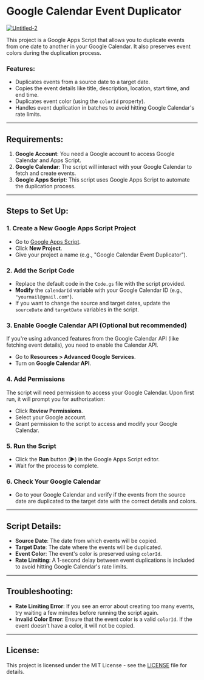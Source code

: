 # Google Calendar Event Duplicator

[![Untitled-2](https://github.com/user-attachments/assets/2afbffb0-3344-4071-a9d5-54c19abe3829)](https://script.google.com/d/1ERy0f-0b8beg3wLafS_EGW8npuik-NCVk5X0m93Py8qQMFCWhN2P1XSD/edit?usp=sharing)

This project is a Google Apps Script that allows you to duplicate events from one date to another in your Google Calendar. It also preserves event colors during the duplication process.

### Features:
- Duplicates events from a source date to a target date.
- Copies the event details like title, description, location, start time, and end time.
- Duplicates event color (using the `colorId` property).
- Handles event duplication in batches to avoid hitting Google Calendar's rate limits.

---

## Requirements:

1. **Google Account**: You need a Google account to access Google Calendar and Apps Script.
2. **Google Calendar**: The script will interact with your Google Calendar to fetch and create events.
3. **Google Apps Script**: This script uses Google Apps Script to automate the duplication process.

---

## Steps to Set Up:

### 1. **Create a New Google Apps Script Project**
   - Go to [Google Apps Script](https://script.google.com/).
   - Click **New Project**.
   - Give your project a name (e.g., "Google Calendar Event Duplicator").

### 2. **Add the Script Code**
   - Replace the default code in the `Code.gs` file with the script provided.
   - **Modify** the `calendarId` variable with your Google Calendar ID (e.g., `"yourmail@gmail.com"`).
   - If you want to change the source and target dates, update the `sourceDate` and `targetDate` variables in the script.

### 3. **Enable Google Calendar API** (Optional but recommended)
   If you're using advanced features from the Google Calendar API (like fetching event details), you need to enable the Calendar API.
   - Go to **Resources > Advanced Google Services**.
   - Turn on **Google Calendar API**.

### 4. **Add Permissions**
   The script will need permission to access your Google Calendar. Upon first run, it will prompt you for authorization:
   - Click **Review Permissions**.
   - Select your Google account.
   - Grant permission to the script to access and modify your Google Calendar.

### 5. **Run the Script**
   - Click the **Run** button (▶️) in the Google Apps Script editor.
   - Wait for the process to complete.

### 6. **Check Your Google Calendar**
   - Go to your Google Calendar and verify if the events from the source date are duplicated to the target date with the correct details and colors.

---

## Script Details:

- **Source Date**: The date from which events will be copied.
- **Target Date**: The date where the events will be duplicated.
- **Event Color**: The event's color is preserved using `colorId`.
- **Rate Limiting**: A 1-second delay between event duplications is included to avoid hitting Google Calendar's rate limits.

---

## Troubleshooting:

- **Rate Limiting Error**: If you see an error about creating too many events, try waiting a few minutes before running the script again.
- **Invalid Color Error**: Ensure that the event color is a valid `colorId`. If the event doesn't have a color, it will not be copied.

---

## License:
This project is licensed under the MIT License - see the [LICENSE](LICENSE) file for details.


